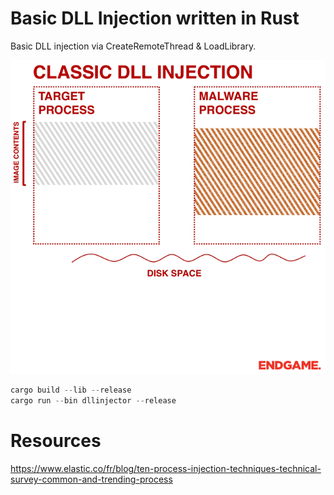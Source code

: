 # Basic DLL Injection written in Rust  
  
Basic DLL injection via CreateRemoteThread & LoadLibrary.  
  
![](dll-injection-technique.gif)
  
```rust 
cargo build --lib --release
cargo run --bin dllinjector --release
```
  
# Resources  
  
https://www.elastic.co/fr/blog/ten-process-injection-techniques-technical-survey-common-and-trending-process